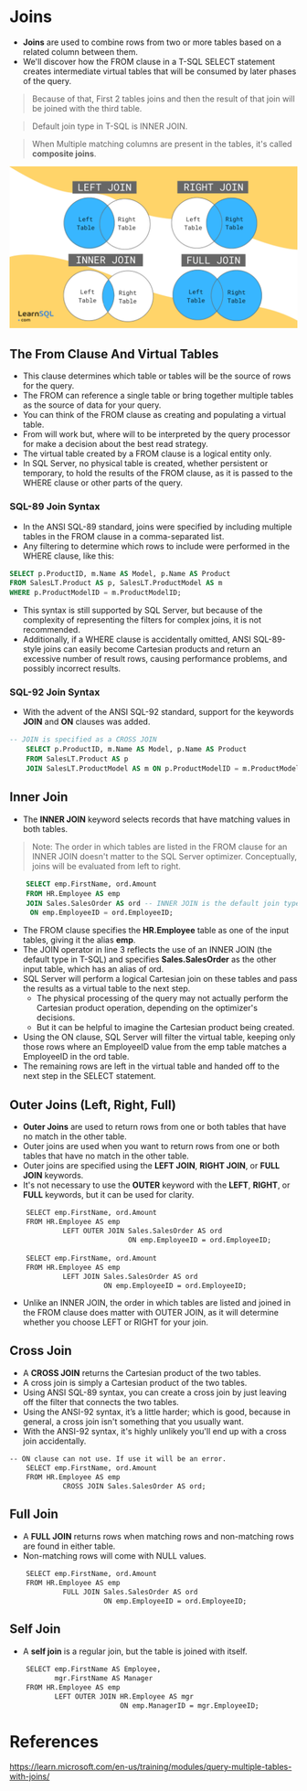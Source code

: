 # Joins
- **Joins** are used to combine rows from two or more tables based on a related column between them.
- We'll discover how the FROM clause in a T-SQL SELECT statement creates intermediate virtual tables that will be consumed by later phases of the query.

> Because of that, First 2 tables joins and then the result of that join will be joined with the third table.

> Default join type in T-SQL is INNER JOIN.

> When Multiple matching columns are present in the tables, it's called **composite joins**.


![Join Types](../sources/joins.png)


## The From Clause And Virtual Tables
- This clause determines which table or tables will be the source of rows for the query. 
- The FROM can reference a single table or bring together multiple tables as the source of data for your query. 
- You can think of the FROM clause as creating and populating a virtual table.
- From will work but, where will to be interpreted by the query processor for make a decision about the best read strategy.
- The virtual table created by a FROM clause is a logical entity only. 
- In SQL Server, no physical table is created, whether persistent or temporary, to hold the results of the FROM clause, as it is passed to the WHERE clause or other parts of the query.


### SQL-89 Join Syntax
- In the ANSI SQL-89 standard, joins were specified by including multiple tables in the FROM clause in a comma-separated list. 
- Any filtering to determine which rows to include were performed in the WHERE clause, like this:

```sql
SELECT p.ProductID, m.Name AS Model, p.Name AS Product
FROM SalesLT.Product AS p, SalesLT.ProductModel AS m
WHERE p.ProductModelID = m.ProductModelID;
```

- This syntax is still supported by SQL Server, but because of the complexity of representing the filters for complex joins, it is not recommended. 
- Additionally, if a WHERE clause is accidentally omitted, ANSI SQL-89-style joins can easily become Cartesian products and return an excessive number of result rows, causing performance problems, and possibly incorrect results.

### SQL-92 Join Syntax
- With the advent of the ANSI SQL-92 standard, support for the keywords **JOIN** and **ON** clauses was added.

```sql
-- JOIN is specified as a CROSS JOIN
    SELECT p.ProductID, m.Name AS Model, p.Name AS Product
    FROM SalesLT.Product AS p
    JOIN SalesLT.ProductModel AS m ON p.ProductModelID = m.ProductModelID;
```


## Inner Join
- The **INNER JOIN** keyword selects records that have matching values in both tables.

> Note: The order in which tables are listed in the FROM clause for an INNER JOIN doesn't matter to the SQL Server optimizer.
> Conceptually, joins will be evaluated from left to right.

```sql
    SELECT emp.FirstName, ord.Amount
    FROM HR.Employee AS emp 
    JOIN Sales.SalesOrder AS ord -- INNER JOIN is the default join type
     ON emp.EmployeeID = ord.EmployeeID;
```

- The FROM clause specifies the **HR.Employee** table as one of the input tables, giving it the alias **emp**.
- The JOIN operator in line 3 reflects the use of an INNER JOIN (the default type in T-SQL) and specifies **Sales.SalesOrder** as the other input table, which has an alias of ord.
- SQL Server will perform a logical Cartesian join on these tables and pass the results as a virtual table to the next step. 
  - The physical processing of the query may not actually perform the Cartesian product operation, depending on the optimizer's decisions. 
  - But it can be helpful to imagine the Cartesian product being created.
- Using the ON clause, SQL Server will filter the virtual table, keeping only those rows where an EmployeeID value from the emp table matches a EmployeeID in the ord table.
- The remaining rows are left in the virtual table and handed off to the next step in the SELECT statement.


## Outer Joins (Left, Right, Full)
- **Outer Joins** are used to return rows from one or both tables that have no match in the other table.
- Outer joins are used when you want to return rows from one or both tables that have no match in the other table.
- Outer joins are specified using the **LEFT JOIN**, **RIGHT JOIN**, or **FULL JOIN** keywords.
- It's not necessary to use the **OUTER** keyword with the **LEFT**, **RIGHT**, or **FULL** keywords, but it can be used for clarity.

```tsql
    SELECT emp.FirstName, ord.Amount
    FROM HR.Employee AS emp
             LEFT OUTER JOIN Sales.SalesOrder AS ord
                             ON emp.EmployeeID = ord.EmployeeID;

    SELECT emp.FirstName, ord.Amount
    FROM HR.Employee AS emp
             LEFT JOIN Sales.SalesOrder AS ord
                       ON emp.EmployeeID = ord.EmployeeID;
```

- Unlike an INNER JOIN, the order in which tables are listed and joined in the FROM clause does matter with OUTER JOIN, as it will determine whether you choose LEFT or RIGHT for your join.


## Cross Join
- A **CROSS JOIN** returns the Cartesian product of the two tables.
- A cross join is simply a Cartesian product of the two tables. 
- Using ANSI SQL-89 syntax, you can create a cross join by just leaving off the filter that connects the two tables. 
- Using the ANSI-92 syntax, it’s a little harder; which is good, because in general, a cross join isn't something that you usually want. 
- With the ANSI-92 syntax, it's highly unlikely you'll end up with a cross join accidentally.

```tsql
-- ON clause can not use. If use it will be an error.
    SELECT emp.FirstName, ord.Amount
    FROM HR.Employee AS emp
             CROSS JOIN Sales.SalesOrder AS ord;
```











## Full Join
- A **FULL JOIN** returns rows when matching rows and non-matching rows are found in either table.
- Non-matching rows will come with NULL values.

```tsql
    SELECT emp.FirstName, ord.Amount
    FROM HR.Employee AS emp
             FULL JOIN Sales.SalesOrder AS ord
                       ON emp.EmployeeID = ord.EmployeeID;
```


## Self Join
- A **self join** is a regular join, but the table is joined with itself.

```tsql
    SELECT emp.FirstName AS Employee,
           mgr.FirstName AS Manager
    FROM HR.Employee AS emp
           LEFT OUTER JOIN HR.Employee AS mgr
                           ON emp.ManagerID = mgr.EmployeeID;
```

# References
https://learn.microsoft.com/en-us/training/modules/query-multiple-tables-with-joins/
